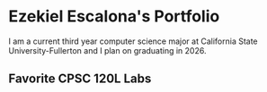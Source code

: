 # Ezekiel Escalona's Portfolio

I am a current third year computer science major at California State University-Fullerton and I plan on graduating in 2026. 

## Favorite CPSC 120L Labs
